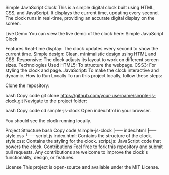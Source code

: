 Simple JavaScript Clock
This is a simple digital clock built using HTML, CSS, and JavaScript. It displays the current time, updating every second. The clock runs in real-time, providing an accurate digital display on the screen.

Live Demo
You can view the live demo of the clock here:
Simple JavaScript Clock

Features
Real-time display: The clock updates every second to show the current time.
Simple design: Clean, minimalistic design using HTML and CSS.
Responsive: The clock adjusts its layout to work on different screen sizes.
Technologies Used
HTML5: To structure the webpage.
CSS3: For styling the clock and page.
JavaScript: To make the clock interactive and dynamic.
How to Run Locally
To run this project locally, follow these steps:

Clone the repository:

bash
Copy code
git clone https://github.com/your-username/simple-js-clock.git
Navigate to the project folder:

bash
Copy code
cd simple-js-clock
Open index.html in your browser.

You should see the clock running locally.

Project Structure
bash
Copy code
/simple-js-clock
├── index.html
├── style.css
└── script.js
index.html: Contains the structure of the clock.
style.css: Contains the styling for the clock.
script.js: JavaScript code that powers the clock.
Contributions
Feel free to fork this repository and submit pull requests. Any contributions are welcome to improve the clock's functionality, design, or features.

License
This project is open-source and available under the MIT License.
